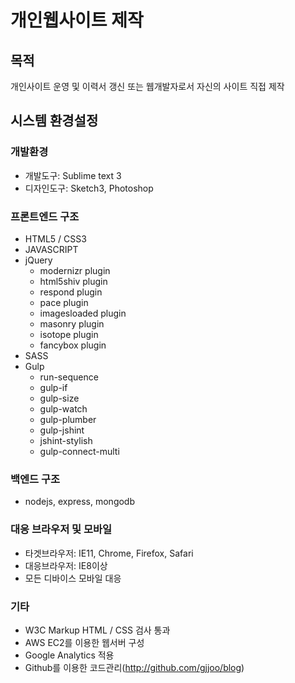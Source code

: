 # 개인웹사이트 제작
## 목적
>
개인사이트 운영 및 이력서 갱신 또는 웹개발자로서 자신의 사이트 직접 제작

## 시스템 환경설정
### 개발환경
>
 - 개발도구: Sublime text 3
 - 디자인도구: Sketch3, Photoshop

### 프론트엔드 구조
>
 - HTML5 / CSS3
 - JAVASCRIPT
 - jQuery
   - modernizr plugin
   - html5shiv plugin
   - respond plugin
   - pace plugin
   - imagesloaded plugin
   - masonry plugin
   - isotope plugin
   - fancybox plugin
 - SASS
 - Gulp
   - run-sequence
   - gulp-if
   - gulp-size
   - gulp-watch
   - gulp-plumber
   - gulp-jshint
   - jshint-stylish
   - gulp-connect-multi

### 백엔드 구조
>
 - nodejs, express, mongodb

### 대응 브라우저 및 모바일
>
 - 타겟브라우저: IE11, Chrome, Firefox, Safari
 - 대응브라우저: IE8이상
 - 모든 디바이스 모바일 대응

### 기타
>
 - W3C Markup HTML / CSS 검사 통과
 - AWS EC2를 이용한 웹서버 구성
 - Google Analytics 적용
 - Github를 이용한 코드관리(http://github.com/gjjoo/blog)


